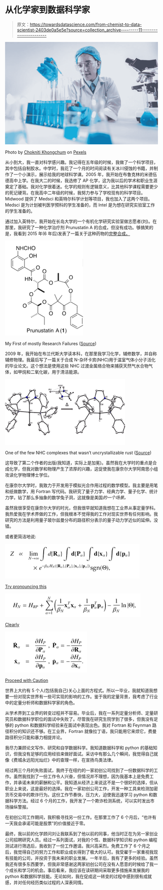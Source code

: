 # 从化学家到数据科学家

> 原文：<https://towardsdatascience.com/from-chemist-to-data-scientist-2403de0a5e5e?source=collection_archive---------11----------------------->

![](img/7d24f127561b42faf5e58dbddd7f630d.png)

Photo by [Chokniti Khongchum](https://www.pexels.com/@chokniti-khongchum-1197604) on [Pexels](https://www.pexels.com/photo/scientist-working-in-laboratory-3938023/)

从小到大，我一直对科学感兴趣。我记得在五年级的时候，我做了一个科学项目，其中包括自制胶水。中学时，我花了一个月的时间阅读有关冰川侵蚀的书籍，并制作了一个小演示，展示给我的地球科学课。2005 年，我开始在布鲁克林的米德伍德高中上学。在我大二的时候，我选修了 AP 化学，这为我以后的学术和职业生涯奠定了基础。我对化学很着迷。化学的规则有逻辑意义，比其他科学课程需要更少的死记硬背。在我高中二年级的时候，我努力参与了学校现有的科学项目。Midwood 提供了 Medsci 和英特尔科学计划等项目，我也加入了这两个项目。Medsci 是为计划被判医学预科的学生准备的，而 Intel 是为想在研究实验室工作的学生准备的。

通过加入英特尔，我开始在长岛大学的一个有机化学研究实验室做志愿者(刘)。在那里，我研究了一种化学治疗剂 Prunustatin A 的合成，但没有成功。够搞笑的是，我看到 2015 年(6 年后)发表了一篇关于这种药物的[完整合成。](https://onlinelibrary.wiley.com/doi/abs/10.1002/ajoc.201500142)

![](img/1811ec14bdb77c893e23974f7d9c475f.png)

My First of mostly Research Failures ([Source](https://pubs.acs.org/doi/abs/10.1021/acs.orglett.8b02396))

2009 年，我开始在布兰代斯大学读本科，在那里我学习化学，辅修数学，并自称辅修物理。我最后写了一篇关于合成 N-杂环卡宾(NHC)用于温室气体小分子活化的毕业论文。这个想法是使用这些 NHC 过渡金属络合物来捕获天然气水合物气体，如甲烷和二氧化碳，用于清洁能源。

![](img/c0f03ff9f1ed085ec8fe43d207a0d24c.png)

One of the few NHC complexes that wasn’t uncrystallizable rust ([Source](https://pubs.acs.org/doi/abs/10.1021/om301230f))

这导致了第二个作者的出版(我知道，实际上是加冕)。虽然我在大学时的重点是合成化学，但我对数学和物理产生了浓厚的兴趣，这促使我在康奈尔大学阿南思小组攻读化学物理博士学位。

在康奈尔大学时，我致力于开发用于模拟光合作用过程的数学模型。我主要是用笔和纸做数学，用 Fortran 写代码。我研究了量子力学、经典力学、量子化学、统计力学，钻了那么多抽象的数学兔子洞，这就像是美国*的一个场景。*

虽然我很享受在康奈尔大学的时光，但我很早就知道我想在工业界从事定量学科。我热爱我在学术界做的工作，但我根本不觉得我的工作对现实世界有任何影响。我研究的方法是利用量子玻尔兹曼分布的路径积分表示的量子动力学近似的延伸。没错。

或者更简洁地说:

![](img/61ff478de72f327a5cbdba39098d5df5.png)

[Try pronouncing this](https://pubs.acs.org/doi/abs/10.1021/om301230f)

![](img/a7b922bbfa450eb69bfc4fc5db93910c.png)

[Clearly](https://pubs.acs.org/doi/abs/10.1021/om301230f)

![](img/77728da23ac9bb61aeb548dd8bd859d9.png)

[Proceed with Caution](https://ecommons.cornell.edu/bitstream/handle/1813/59317/Pierre_cornellgrad_0058F_10841.pdf?sequence=1&isAllowed=y)

世界上大约有 5 个人(包括我自己)关心上面的方程式。所以一毕业，我就知道我想要一份对现实世界有一些可实现的影响的工作。鉴于我的定量背景，我考虑了行业中的定量分析师和数据科学家的角色。

从学术界到工业界的转变过程并不容易。毕业后，我在一系列定量分析师、定量研究员和数据科学职位的面试中失败了。尽管我在研究生院学到了很多，但我没有足够的 python 和数据科学经验来在面试中表现出色。我对 Fortran 和 Feynman 路径积分的知识还不够。在工业界，Fortran 就像拉丁语，我只能用它来烦它，费曼路径积分只能和暴力相提并论。

我尽力兼顾论文写作、研究和自学数据科学。我知道数据科学和 python 的基础知识，但我没有足够的应用经验来做好面试。采访中有那么几个瞬间，我觉得自己就像《费城永远阳光灿烂》中的查理一样，在宣扬鸟类法律。

经过两三个月的失败面试，我终于在纽约的一家初创公司找到了一份数据科学的工作。虽然我找到了一份工作令人兴奋，但情况并不理想，因为我基本上是免费工作，并承诺未来的薪酬和公平。我知道从经济上来说这不是一个很好的选择，但从职业上来说，这是最好的选择。我在一家初创公司工作，开发一种工具来检测加密货币交易中的欺诈行为。这份工作节奏快，压力大，迫使我迅速学习 python 和数据科学方法。经过 6 个月的工作，我开发了一个欺诈检测系统，可以实时发出市场操纵警报。

在初创公司工作期间，我积极寻找另一份工作。在那里工作了 6 个月后，“也许有一天我会承诺可能是股票”的价值接近于零。

最终，我以前的化学顾问刘让我联系到了他以前的同事，他当时正在为另一家创业公司招聘研究人员。经过一系列面试，对我的个性、数据科学知识和 python 编程测试进行筛选后，我收到了一份工作邀请。我兴高采烈。免费工作了 6 个月之后，我觉得自己的努力工作和职业成长得到了极大的认可。我受雇于一家重视我现有技能的公司，并投资于我未来的职业发展。一年半后，我有了更多的经验。虽然我还有很多东西要学，但我非常感谢这两家初创公司在没有人愿意的时候给了我一个成长和学习的机会。事后看来，我应该在读研期间采取更多措施来发展我的 python 和数据科学技能。无论如何，我在促成这一转变的过程中感到很有成就感，并对任何经历类似过程的人深表同情。